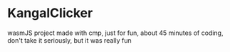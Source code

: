 # KangalClicker
wasmJS project made with cmp, just for fun, about 45 minutes of coding, don't take it seriously, but it was really fun
